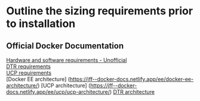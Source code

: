 # Outline the sizing requirements prior to installation

## Official Docker Documentation
[Hardware and software requirements - Unofficial](https://docs.cambridgesemantics.com/anzograph/v2.2/userdoc/install-docker.htm)  
[DTR requirements](http://docs.docker.oeynet.com/datacenter/dtr/2.3/guides/admin/install/system-requirements/#software-requirements)  
[UCP requirements](http://docs.docker.oeynet.com/datacenter/ucp/2.2/guides/admin/install/system-requirements/#hardware-and-software-requirements)  
[Docker EE architecture]
(https://jff--docker-docs.netlify.app/ee/docker-ee-architecture/)
[UCP architecture]
(https://jff--docker-docs.netlify.app/ee/ucp/ucp-architecture/)
[DTR architecture](https://jff--docker-docs.netlify.app/ee/dtr/architecture/)

